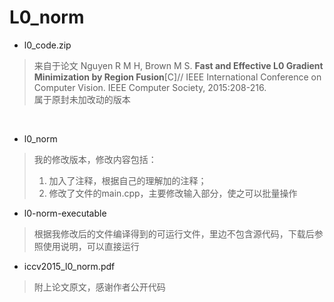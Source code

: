 # L0_norm
- l0_code.zip
>来自于论文 Nguyen R M H, Brown M S. **Fast and Effective L0 Gradient Minimization by Region Fusion**[C]// IEEE International Conference on Computer Vision. IEEE Computer Society, 2015:208-216.
><br>
>属于原封未加改动的版本

<br>

- l0_norm
> 我的修改版本，修改内容包括：<br>
> 1. 加入了注释，根据自己的理解加的注释；<br>
> 2. 修改了文件的main.cpp，主要修改输入部分，使之可以批量操作<br>

- l0-norm-executable

>根据我修改后的文件编译得到的可运行文件，里边不包含源代码，下载后参照使用说明，可以直接运行

- iccv2015_l0_norm.pdf

>附上论文原文，感谢作者公开代码